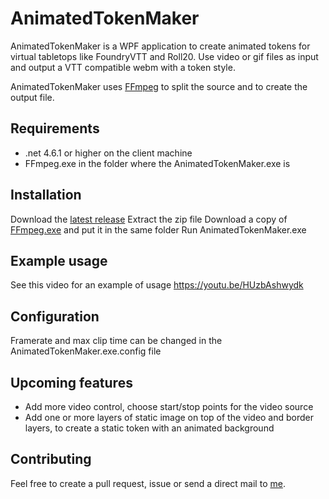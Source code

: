 # AnimatedTokenMaker

AnimatedTokenMaker is a WPF application to create animated tokens for virtual tabletops like FoundryVTT and Roll20.  Use video or gif files as input and output a VTT compatible webm with a token style.

AnimatedTokenMaker uses [FFmpeg](https://ffmpeg.org/) to split the source and to create the output file.

## Requirements

- .net 4.6.1 or higher on the client machine
- FFmpeg.exe in the folder where the AnimatedTokenMaker.exe is

## Installation

Download the [latest release](https://github.com/EttienneS/AnimatedTokenMaker/releases)
Extract the zip file
Download a copy of [FFmpeg.exe](https://ffmpeg.org/) and put it in the same folder
Run AnimatedTokenMaker.exe

## Example usage

See this video for an example of usage https://youtu.be/HUzbAshwydk

## Configuration

Framerate and max clip time can be changed in the AnimatedTokenMaker.exe.config file

## Upcoming features

- Add more video control, choose start/stop points for the video source
- Add one or more layers of static image on top of the video and border layers, to create a static token with an animated background

## Contributing

Feel free to create a pull request, issue or send a direct mail to [me](https://github.com/EttienneS).


